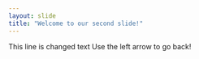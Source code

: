 ```yaml
---
layout: slide
title: "Welcome to our second slide!"
---
```

This line is changed text
Use the left arrow to go back!
